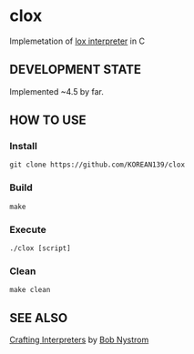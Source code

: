 # clox
Implemetation of [lox interpreter](http://www.craftinginterpreters.com/contents.html) in C

## DEVELOPMENT STATE
Implemented ~4.5 by far.

## HOW TO USE

### Install
`git clone https://github.com/KOREAN139/clox`

### Build
`make`

### Execute
`./clox [script]`

### Clean
`make clean`

## SEE ALSO
[Crafting Interpreters](http://www.craftinginterpreters.com/contents.html) by [Bob Nystrom](https://github.com/munificent)
